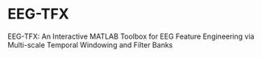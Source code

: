 # EEG-TFX
EEG-TFX: An Interactive MATLAB Toolbox for EEG Feature Engineering via Multi-scale Temporal Windowing and Filter Banks
